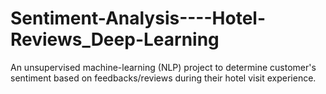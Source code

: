 # Sentiment-Analysis----Hotel-Reviews_Deep-Learning
An unsupervised machine-learning (NLP) project to determine customer's sentiment based on feedbacks/reviews during their hotel visit experience.
